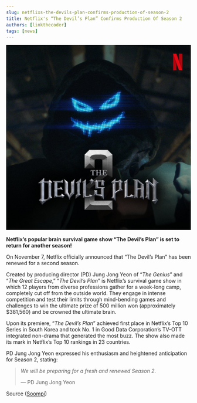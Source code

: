 ```yaml
---
slug: netflixs-the-devils-plan-confirms-production-of-season-2
title: Netflix's “The Devil’s Plan” Confirms Production Of Season 2
authors: [linkthecoder]
tags: [news]
---
```


![](./the-devils-plan-2.jpg)

**Netflix’s popular brain survival game show “The Devil’s Plan” is set to return for another season!**

On November 7, Netflix officially announced that “The Devil’s Plan” has been renewed for a second season.

Created by producing director (PD) Jung Jong Yeon of “*The Genius*” and “*The Great Escape*,” “*The Devil’s Plan*” is Netflix’s survival game show in which 12 players from diverse professions gather for a week-long camp, completely cut off from the outside world. They engage in intense competition and test their limits through mind-bending games and challenges to win the ultimate prize of 500 million won (approximately $381,560) and be crowned the ultimate brain.

Upon its premiere, “*The Devil’s Plan*” achieved first place in Netflix’s Top 10 Series in South Korea and took No. 1 in Good Data Corporation’s TV-OTT integrated non-drama that generated the most buzz. The show also made its mark in Netflix’s Top 10 rankings in 23 countries.

PD Jung Jong Yeon expressed his enthusiasm and heightened anticipation for Season 2, stating:

> *We will be preparing for a fresh and renewed Season 2.*
>
> — PD Jung Jong Yeon

Source ([Soompi](https://www.soompi.com/article/1624800wpp/netflixs-the-devils-plan-confirms-production-of-season-2))